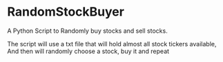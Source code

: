 # RandomStockBuyer
A Python Script to Randomly buy stocks and sell stocks.

The script will use a txt file that will hold almost all stock tickers available,
And then will randomly choose a stock, buy it and repeat 
